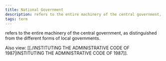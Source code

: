 ```yaml
---
title: National Government
description: refers to the entire machinery of the central government, as distinguished from the different forms of local governments.
tags: term
---
```


refers to the entire machinery of the central government, as distinguished from the different forms of local governments.

Also view: [[./INSTITUTING THE ADMINISTRATIVE CODE OF 1987|INSTITUTING THE ADMINISTRATIVE CODE OF 1987]].
